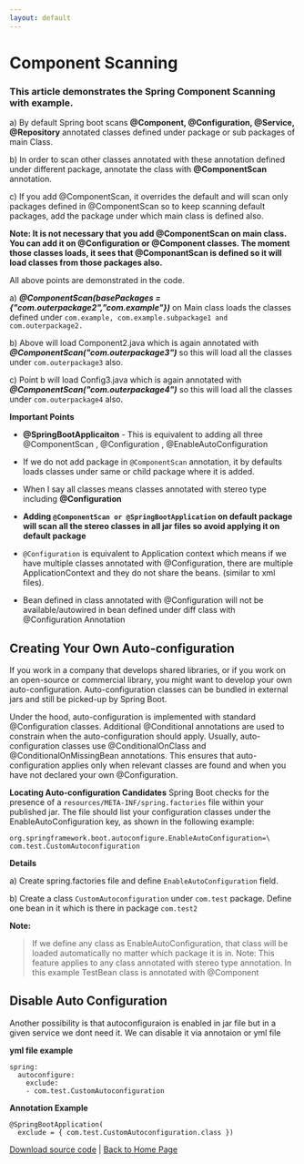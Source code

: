 ```yaml
---
layout: default
---
```


# Component Scanning

### This article demonstrates the Spring Component Scanning with example.

a) By default Spring boot scans **@Component, @Configuration, @Service, @Repository** annotated classes defined under package or sub 
packages of main Class.

b) In order to scan other classes annotated with these annotation defined under different package, annotate the class with **@ComponentScan** annotation.

c) If you add @ComponentScan, it overrides the default and will scan only packages defined in @ComponentScan so to keep scanning default packages, add the package under which main class is defined also.

**Note: It is not necessary that you add @ComponentScan on main class. You can add it on @Configuration or @Component classes. The moment those classes loads, it sees that @ComponantScan is defined so it will load classes from those packages also.**

All above points are demonstrated in the code.

a) **_@ComponentScan(basePackages = {"com.outerpackage2","com.example"})_** on Main class loads the classes defined under `com.example, com.example.subpackage1 and com.outerpackage2.`

b) Above will load Component2.java which is again annotated with **_@ComponentScan("com.outerpackage3")_** so this 
will load all the classes under `com.outerpackage3` also.

c) Point b will load  Config3.java which is again annotated with **_@ComponentScan("com.outerpackage4")_** so this 
will load all the classes under `com.outerpackage4` also.

**Important Points**

-   **@SpringBootApplicaiton** - This is equivalent to adding all three @ComponentScan , @Configuration , @EnableAutoConfiguration

 
-   If we do not add package in  `@ComponentScan`  annotation, it by defaults loads classes under same or child package where it is added.

-   When I say all classes means classes annotated with stereo type including **@Configuration**

-   **Adding `@ComponentScan or @SpringBootApplication` on default package will scan all the stereo classes  in all jar files so avoid applying it on default package**

-   `@Configuration` is equivalent to Application context which means if we have multiple classes annotated with @Configuration, there are multiple ApplicationContext and they do not share the beans. (similar to xml files).
-   Bean defined in class annotated with @Configuration will not be available/autowired in bean defined under diff class with @Configuration Annotation


## Creating Your Own Auto-configuration
If you work in a company that develops shared libraries, or if you work on an open-source or commercial library, you might want to develop your own auto-configuration. Auto-configuration classes can be bundled in external jars and still be picked-up by Spring Boot.


Under the hood, auto-configuration is implemented with standard @Configuration classes. Additional @Conditional annotations are used to constrain when the auto-configuration should apply. Usually, auto-configuration classes use @ConditionalOnClass and @ConditionalOnMissingBean annotations. This ensures that auto-configuration applies only when relevant classes are found and when you have not declared your own @Configuration.

**Locating Auto-configuration Candidates**
Spring Boot checks for the presence of a `resources/META-INF/spring.factories` file within your published jar. The file should list your configuration classes under the EnableAutoConfiguration key, as shown in the following example:

```
org.springframework.boot.autoconfigure.EnableAutoConfiguration=\
com.test.CustomAutoconfiguration
```


**Details**

a) Create spring.factories file and define `EnableAutoConfiguration` field.

b) Create a class `CustomAutoconfiguration` under `com.test` package. Define one bean in it which is there in package `com.test2`

**Note:** 
> If we define any class as EnableAutoConfiguration, that class will be loaded automatically no matter which package it is in.
> Note: This feature applies to any class annotated with stereo type annotation. In this example TestBean class is annotated with @Component 


## Disable Auto Configuration

Another possibility is that autoconfiguraion is enabled in jar file but in a given service we dont need it. We can disable it via annotaion or yml file 

**yml file example**

```
spring:
  autoconfigure:
    exclude:
    - com.test.CustomAutoconfiguration
```

**Annotation Example**

```
@SpringBootApplication(
  exclude = { com.test.CustomAutoconfiguration.class })
```


[Download source code](https://github.com/saurabhaga/tutorials/tree/main/code/ComponentScan) | [Back to Home Page](../)
